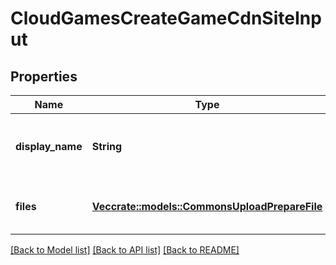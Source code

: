 # CloudGamesCreateGameCdnSiteInput

## Properties

Name | Type | Description | Notes
------------ | ------------- | ------------- | -------------
**display_name** | **String** | Represent a resource's readable display name. | 
**files** | [**Vec<crate::models::CommonsUploadPrepareFile>**](CommonsUploadPrepareFile.md) | A list of files preparing to upload. | 

[[Back to Model list]](../README.md#documentation-for-models) [[Back to API list]](../README.md#documentation-for-api-endpoints) [[Back to README]](../README.md)


